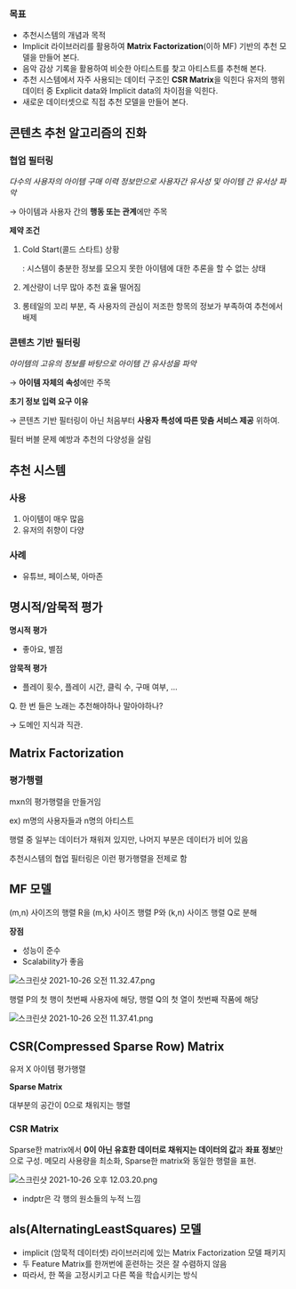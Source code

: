 ### 목표

- 추천시스템의 개념과 목적
- Implicit 라이브러리를 활용하여 **Matrix Factorization**(이하 MF) 기반의 추천 모델을 만들어 본다.
- 음악 감상 기록을 활용하여 비슷한 아티스트를 찾고 아티스트를 추천해 본다.
- 추천 시스템에서 자주 사용되는 데이터 구조인 **CSR Matrix**을 익힌다 유저의 행위 데이터 중 Explicit data와 Implicit data의 차이점을 익힌다.
- 새로운 데이터셋으로 직접 추천 모델을 만들어 본다.

## 콘텐츠 추천 알고리즘의 진화

### 협업 필터링

*다수의 사용자의 아이템 구매 이력 정보만으로 사용자간 유사성 및 아이템 간 유서상 파악*

→ 아이템과 사용자 간의 **행동 또는 관계**에만 주목

**제약 조건**

1. Cold Start(콜드 스타트) 상황
    
    : 시스템이 충분한 정보를 모으지 못한 아이템에 대한 추론을 할 수 없는 상태
    
2. 계산량이 너무 많아 추천 효율 떨어짐
3. 롱테일의 꼬리 부분, 즉 사용자의 관심이 저조한 항목의 정보가 부족하여 추천에서 배제

### **콘텐츠 기반 필터링**

*아이템의 고유의 정보를 바탕으로 아이템 간 유사성을 파악*

→ **아이템 자체의 속성**에만 주목

**초기 정보 입력 요구 이유**

→ 콘텐츠 기반 필터링이 아닌 처음부터 **사용자 특성에 따른 맞춤 서비스 제공** 위하여.

필터 버블 문제 예방과 추천의 다양성을 살림

## 추천 시스템

### 사용

1. 아이템이 매우 많음
2. 유저의 취향이 다양

### 사례

- 유튜브, 페이스북, 아마존

## 명시적/암묵적 평가

**명시적 평가**

- 좋아요, 별점

**암묵적 평가**

- 플레이 횟수, 플레이 시간, 클릭 수, 구매 여부, ...

Q. 한 번 들은 노래는 추천해야하나 말아야하나?

→ 도메인 지식과 직관.

## Matrix Factorization

### 평가행렬

mxn의 평가행렬을 만들거임

ex) m명의 사용자들과 n명의 아티스트

행렬 중 일부는 데이터가 채워져 있지만, 나머지 부분은 데이터가 비어 있음

추천시스템의 협업 필터링은 이런 평가행렬을 전제로 함

## MF 모델

(m,n) 사이즈의 행렬 R을 (m,k) 사이즈 행렬 P와 (k,n) 사이즈 행렬 Q로 분해

**장점**

- 성능이 준수
- Scalability가 좋음

![스크린샷 2021-10-26 오전 11.32.47.png](https://s3-us-west-2.amazonaws.com/secure.notion-static.com/fd26ec8f-df72-47e4-bada-cb1caa0718a3/스크린샷_2021-10-26_오전_11.32.47.png)

행렬 P의 첫 행이 첫번째 사용자에 해당, 행렬 Q의 첫 열이 첫번째 작품에 해당

![스크린샷 2021-10-26 오전 11.37.41.png](https://s3-us-west-2.amazonaws.com/secure.notion-static.com/45da5013-a2ea-4427-8f0e-bb14c31aa46b/스크린샷_2021-10-26_오전_11.37.41.png)

## CSR(Compressed Sparse Row) Matrix

유저 X 아이템 평가행렬

**Sparse Matrix**

대부분의 공간이 0으로 채워지는 행렬

### CSR Matrix

Sparse한 matrix에서 **0이 아닌 유효한 데이터로 채워지는 데이터의 값**과 **좌표 정보**만으로 구성. 메모리 사용량을 최소화, Sparse한 matrix와 동일한 행렬을 표현.

![스크린샷 2021-10-26 오후 12.03.20.png](https://s3-us-west-2.amazonaws.com/secure.notion-static.com/a2e53e79-d6c1-406b-9faf-8cd60fa305be/스크린샷_2021-10-26_오후_12.03.20.png)

- indptr은 각 행의 원소들의 누적 느낌

## als(AlternatingLeastSquares) 모델

- implicit (암묵적 데이터셋) 라이브러리에 있는 Matrix Factorization 모델 패키지
- 두 Feature Matrix를 한꺼번에 훈련하는 것은 잘 수렴하지 않음
- 따라서, 한 쪽을 고정시키고 다른 쪽을 학습시키는 방식